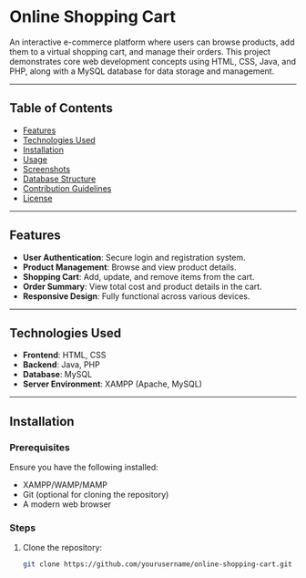 # Online Shopping Cart

An interactive e-commerce platform where users can browse products, add them to a virtual shopping cart, and manage their orders. This project demonstrates core web development concepts using HTML, CSS, Java, and PHP, along with a MySQL database for data storage and management.

---

## Table of Contents
- [Features](#features)
- [Technologies Used](#technologies-used)
- [Installation](#installation)
- [Usage](#usage)
- [Screenshots](#screenshots)
- [Database Structure](#database-structure)
- [Contribution Guidelines](#contribution-guidelines)
- [License](#license)

---

## Features
- **User Authentication**: Secure login and registration system.
- **Product Management**: Browse and view product details.
- **Shopping Cart**: Add, update, and remove items from the cart.
- **Order Summary**: View total cost and product details in the cart.
- **Responsive Design**: Fully functional across various devices.

---

## Technologies Used
- **Frontend**: HTML, CSS
- **Backend**: Java, PHP
- **Database**: MySQL
- **Server Environment**: XAMPP (Apache, MySQL)

---

## Installation
### Prerequisites
Ensure you have the following installed:
- XAMPP/WAMP/MAMP
- Git (optional for cloning the repository)
- A modern web browser

### Steps
1. Clone the repository:
   ```bash
   git clone https://github.com/yourusername/online-shopping-cart.git

